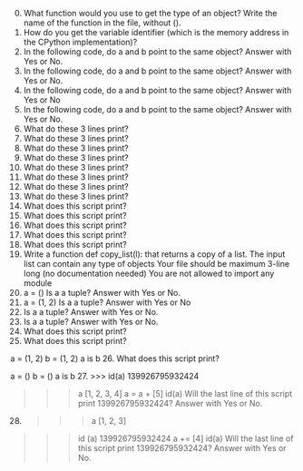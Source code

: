 0. What function would you use to get the type of an object? Write the name of the function in the file, without ().
1. How do you get the variable identifier (which is the memory address in the CPython implementation)?
2. In the following code, do a and b point to the same object? Answer with Yes or No.
3. In the following code, do a and b point to the same object? Answer with Yes or No.
4. In the following code, do a and b point to the same object? Answer with Yes or No
5. In the following code, do a and b point to the same object? Answer with Yes or No.
6. What do these 3 lines print?
7. What do these 3 lines print?
8. What do these 3 lines print?
9. What do these 3 lines print?
10. What do these 3 lines print?
11. What do these 3 lines print?
12. What do these 3 lines print?
13. What do these 3 lines print?
14. What does this script print?
15. What does this script print?
16. What does this script print?
17. What does this script print?
18. What does this script print?
19. Write a function def copy_list(l): that returns a copy of a list.
    The input list can contain any type of objects
  Your file should be maximum 3-line long (no documentation needed)
  You are not allowed to import any module
  20. a = ()
      Is a a tuple? Answer with Yes or No.
 21. a = (1, 2)
Is a a tuple? Answer with Yes or No
22. Is a a tuple? Answer with Yes or No.
23. Is a a tuple? Answer with Yes or No.
24. What does this script print?
25. What does this script print?

a = (1, 2)
b = (1, 2)
a is b
26. What does this script print?

a = ()
b = ()
a is b
27. >>> id(a)
139926795932424
>>> a
[1, 2, 3, 4]
>>> a = a + [5]
>>> id(a)
Will the last line of this script print 139926795932424? Answer with Yes or No.
28. >>> a
[1, 2, 3]
>>> id (a)
139926795932424
>>> a += [4]
>>> id(a)
Will the last line of this script print 139926795932424? Answer with Yes or No.
